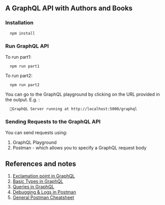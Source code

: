 <!--
Copyright 2020 Automation School, Inc. https://www.automationlabs.io/

Licensed under the Apache License, Version 2.0 (the "License");
you may not use this file except in compliance with the License.
You may obtain a copy of the License at

     http://www.apache.org/licenses/LICENSE-2.0

Unless required by applicable law or agreed to in writing, software
distributed under the License is distributed on an "AS IS" BASIS,
WITHOUT WARRANTIES OR CONDITIONS OF ANY KIND, either express or implied.
See the License for the specific language governing permissions and
limitations under the License.
-->

## A GraphQL API with Authors and Books

### Installation 

```
  npm install
```

### Run GraphQL API

To run part1:
```
  npm run part1
```

To run part2:
```
  npm run part2
```

You can go to the GraphQL playground by clicking on the URL provided in the output. E.g. :

```
  🚀GraphQL Server running at http://localhost:5000/graphql
```

### Sending Requests to the GraphQL API

You can send requests using:

1. GraphQL Playground
1. Postman - which allows you to specify a GraphQL request body


## References and notes

1. [Exclamation point in GraphQL](https://stackoverflow.com/questions/50684231/what-is-an-exclamation-point-in-graphql)
1. [Basic Types in GraphQL](https://graphql.org/graphql-js/basic-types/)
1. [Queries in GraphQL](https://graphql.org/learn/queries/)
1. [Debugging & Logs in Postman](https://learning.postman.com/docs/postman/sending-api-requests/debugging-and-logs/)
1. [General Postman Cheatsheet](https://www.automationschool.com/courses/api-development-and-testing/simple-restaurants-api/postman-tests-cheatsheets-commonly-used-code-patterns)
